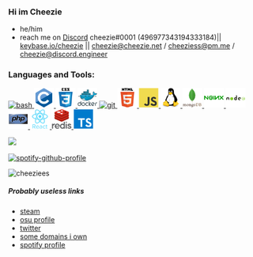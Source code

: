 ### Hi im Cheezie


- he/him   <!--<br> <img src="https://cdn.discordapp.com/emojis/800994974920474644.png?v=1"> -->
- reach me on [Discord](https://discord.com/users/496977343194333184) cheezie#0001 (496977343194333184)|| [keybase.io/cheezie](https://keybase.io/cheezie) || [cheezie@cheezie.net](mailto:cheezie@cheezie.net) / [cheeziess@pm.me](mailto:cheeziess@pm.me) / [cheezie@discord.engineer](mailto:cheezie@discord.engineer)


<h3 align="left">Languages and Tools:</h3>
<p align="left"> <a href="https://www.gnu.org/software/bash/" target="_blank"> <img src="https://www.vectorlogo.zone/logos/gnu_bash/gnu_bash-icon.svg" alt="bash" width="40" height="40"/> </a> <a href="https://www.cprogramming.com/" target="_blank"> <img src="https://raw.githubusercontent.com/devicons/devicon/master/icons/c/c-original.svg" alt="c" width="40" height="40"/> </a> <a href="https://www.w3schools.com/css/" target="_blank"> <img src="https://raw.githubusercontent.com/devicons/devicon/master/icons/css3/css3-original-wordmark.svg" alt="css3" width="40" height="40"/> </a> <a href="https://www.docker.com/" target="_blank"> <img src="https://raw.githubusercontent.com/devicons/devicon/master/icons/docker/docker-original-wordmark.svg" alt="docker" width="40" height="40"/> </a> <a href="https://git-scm.com/" target="_blank"> <img src="https://www.vectorlogo.zone/logos/git-scm/git-scm-icon.svg" alt="git" width="40" height="40"/> </a> <a href="https://www.w3.org/html/" target="_blank"> <img src="https://raw.githubusercontent.com/devicons/devicon/master/icons/html5/html5-original-wordmark.svg" alt="html5" width="40" height="40"/> </a> <a href="https://developer.mozilla.org/en-US/docs/Web/JavaScript" target="_blank"> <img src="https://raw.githubusercontent.com/devicons/devicon/master/icons/javascript/javascript-original.svg" alt="javascript" width="40" height="40"/> </a> <a href="https://www.linux.org/" target="_blank"> <img src="https://raw.githubusercontent.com/devicons/devicon/master/icons/linux/linux-original.svg" alt="linux" width="40" height="40"/> </a> <a href="https://www.mongodb.com/" target="_blank"> <img src="https://raw.githubusercontent.com/devicons/devicon/master/icons/mongodb/mongodb-original-wordmark.svg" alt="mongodb" width="40" height="40"/> </a> <a href="https://www.nginx.com" target="_blank"> <img src="https://raw.githubusercontent.com/devicons/devicon/master/icons/nginx/nginx-original.svg" alt="nginx" width="40" height="40"/> </a> <a href="https://nodejs.org" target="_blank"> <img src="https://raw.githubusercontent.com/devicons/devicon/master/icons/nodejs/nodejs-original-wordmark.svg" alt="nodejs" width="40" height="40"/> </a> <a href="https://www.php.net" target="_blank"> <img src="https://raw.githubusercontent.com/devicons/devicon/master/icons/php/php-original.svg" alt="php" width="40" height="40"/> </a> <a href="https://reactjs.org/" target="_blank"> <img src="https://raw.githubusercontent.com/devicons/devicon/master/icons/react/react-original-wordmark.svg" alt="react" width="40" height="40"/> </a> <a href="https://redis.io" target="_blank"> <img src="https://raw.githubusercontent.com/devicons/devicon/master/icons/redis/redis-original-wordmark.svg" alt="redis" width="40" height="40"/> </a> <a href="https://www.typescriptlang.org/" target="_blank"> <img src="https://raw.githubusercontent.com/devicons/devicon/master/icons/typescript/typescript-original.svg" alt="typescript" width="40" height="40"/> </a> </p>
<!--
- things i use :<br>
<img src="https://img.shields.io/badge/javascript%20-%23323330.svg?&style=for-the-badge&logo=javascript&logoColor=%23F7DF1E"/> <img src="https://img.shields.io/badge/node.js%20-%2343853D.svg?&style=for-the-badge&logo=node.js&logoColor=white"/> <img src="https://img.shields.io/badge/html5%20-%23E34F26.svg?&style=for-the-badge&logo=html5&logoColor=white"/>  <img src="https://img.shields.io/badge/css3%20-%231572B6.svg?&style=for-the-badge&logo=css3&logoColor=white"/> <img src="https://img.shields.io/badge/python%20-%2314354C.svg?&style=for-the-badge&logo=python&logoColor=white"/> <img src="https://img.shields.io/badge/git%20-%23F05033.svg?&style=for-the-badge&logo=git&logoColor=white"/> <img src="https://img.shields.io/badge/markdown-%23000000.svg?&style=for-the-badge&logo=markdown&logoColor=white"/> <img alt="PHP" src="https://img.shields.io/badge/php-%23777BB4.svg?&style=for-the-badge&logo=php&logoColor=white"/> <img alt="C" src="https://img.shields.io/badge/c%20-%2300599C.svg?&style=for-the-badge&logo=c&logoColor=white"/>
---------------------------------------------------------------------------------------------------------------------------------------
-->

![](https://discord.c99.nl/widget/theme-3/496977343194333184.png)


<!--
![](https://api.ghprofile.me/view?username=Cheeziess)

![](https://komarev.com/ghpvc/?username=cheeziess)
-->
<!--
Currently listening to:<br>
--> 
<!--
[![spotify-github-profile](https://spotify-github-profile.vercel.app/api/view?uid=guwmvkhyh85uvierjzp9buh87&cover_image=true&theme=novatorem)](https://github.com/cheeziess)  
*no music bar animation = not listening to spotify*
-->
<!--
![If you see this message, refresh the page](https://metrics.lecoq.io/cheeziess?template=classic&base.header=0&base.repositories=0&base.metadata=0&isocalendar=1&isocalendar.duration=half-year&config.timezone=Asia%2FJakarta&config.twemoji=true)
-->
[![spotify-github-profile](https://spotify-github-profile.vercel.app/api/view?uid=guwmvkhyh85uvierjzp9buh87&cover_image=true&theme=novatorem)](https://spotify-github-profile.vercel.app/api/view?uid=guwmvkhyh85uvierjzp9buh87&redirect=true)

<img src="https://komarev.com/ghpvc/?username=cheeziess&color=431c53" alt="cheeziees">

##### Probably useless links
- [steam](https://steamcommunity.com/id/Ch33z1e)
- [osu profile](https://osu.ppy.sh/u/cheezie)
- [twitter](https://twitter.com/Cheeeeeeeeezi9)
- [some domains i own](https://cheezie.me/domains)
- [spotify profile](https://open.spotify.com/user/guwmvkhyh85uvierjzp9buh87)
<!--
![](https://github-readme-stats.vercel.app/api/wakatime?username=Cheezie)
-->
<!--
![](https://cdn.discordapp.com/emojis/716349991706427402.gif?v=1)
-->

